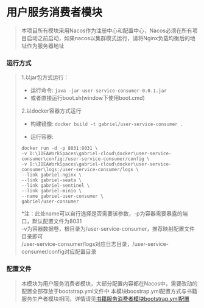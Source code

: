 # 用户服务消费者模块

> 本项目所有模块采用Nacos作为注册中心和配置中心，Nacos必须在所有项目启动之前启动，如果nacos以集群模式运行，请将Nginx负载均衡后的地址作为服务器地址

### 运行方式

> 1.以jar包方式运行：
>
>   * 运行命令: `java -jar user-service-consumer-0.0.1.jar`
>   * 或者直接运行boot.sh(window下使用boot.cmd)
>
> 2.以docker容器方式运行
>
> * 构建镜像: `docker build -t gabriel/user-service-consumer .`
>
> * 运行容器: 
> ```shell
> docker run -d -p 8031:8031 \
> -v D:\IDEAWorkSpaces\gabriel-cloud\docker\user-service-consumer\config:/user-service-consumer/config \
> -v D:\IDEAWorkSpaces\gabriel-cloud\docker\user-service-consumer\logs:/user-service-consumer/logs \
> --link gabriel-nginx \
> --link gabriel-seata \
> --link gabriel-sentinel \
> --link gabriel-minio \
> --name gabriel-user-consumer \
> gabriel/user-consumer
> ```
>
> *注：此处name可以自行选择是否需要该参数，-p为容器需要暴露的端口，默认配置文件为8031  
> -v为容器数据卷，根目录为/user-service-consumer，推荐映射配置文件目录即可  
> /user-service-consumer/logs对应日志目录，/user-service-consumer/config对应配置目录
>

### 配置文件

> 本模块为用户服务消费者模块，大部分配置内容都在Nacos中，需要改动的配置全部存放于bootstrap.yml文件中
> 本模块boostrap.yml配置方式与书籍服务生产者模块相同，详情请见[书籍服务消费者模块bootstrap.yml配置](../book-service-consumer/README.md)